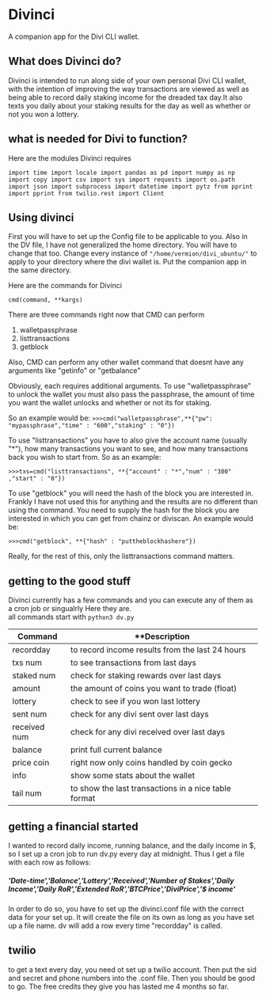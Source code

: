 # Divinci
A companion app for the Divi CLI wallet.

## What does Divinci do?

Divinci is intended to run along side of your own personal Divi CLI wallet, with the intention of improving the way
transactions are viewed as well as being able to record daily staking income for the dreaded tax day.It also texts you
daily about your staking results for the day as well as whether or not you won a lottery.

## what is needed for Divi to function?

Here are the modules Divinci requires

`import time
import locale
import pandas as pd
import numpy as np
import copy
import csv
import sys
import requests
import os.path
import json
import subprocess
import datetime
import pytz
from pprint import pprint
from twilio.rest import Client`

## Using divinci

First you will have to set up the Config file to be applicable to you. Also in the DV file, I have not generalized the home directory. You will have to change that too. Change every instance of `"/home/vermion/divi_ubuntu/"` to apply to your directory where the divi wallet is. Put the companion app in the same directory.

Here are the commands for Divinci

`cmd(command, **kargs)`

There are three commands right now that CMD can perform
1. walletpassphrase
2. listtransactions
3. getblock

Also, CMD can perform any other wallet command that doesnt have any arguments like "getinfo" or "getbalance"

Obviously, each requires additional arguments. To use "walletpassphrase" to unlock the wallet you must also pass the passphrase, the amount of time you want the wallet unlocks and whether or not its for staking.

So an example would be:
`>>>cmd("walletpassphrase",**{"pw": "mypassphrase","time" : "600","staking" : "0"})`

 To use "listtransactions" you have to also give the account name (usually "*"), how many transactions you want to see, and 
 how many transactions back you wish to start from. So as an example:
 
 `>>>txs=cmd("listtransactions", **{"account" : "*","num" : "300" ,"start" : "0"})`
 
To use "getblock" you will need the hash of the block you are interested in. Frankly I have not used this for anything and the results are no different than using the command. You need to supply the hash for the block you are interested in which you can get from chainz or diviscan. An example would be:

`>>>cmd("getblock", **{"hash" : "puttheblockhashere"})`

Really, for the rest of this, only the listtransactions command matters.

## getting to the good stuff

Divinci currently has a few commands and you can execute any of them as a cron job or singualrly Here they are.  
all commands start with 
`python3 dv.py `

| **Command** | **Description                                   |
|---------|---------------------------------------------------------|
| recordday  | to record income results from the last 24 hours       |
| txs num  | to see transactions from last <num> days           |
| staked num  | check for staking rewards over last <num> days |
| amount | the amount of coins you want to trade (float)           |
| lottery  |    check to see if you won last lottery             | 
| sent num  |   check for any divi sent over last <num> days    |
| received num  |    check for any divi received over last <num> days      | 
| balance  |   print full current balance          | 
| price coin  |  right now only coins handled by coin gecko   | 
| info  |    show some stats about the wallet      | 
| tail num        |   to show the last <num> transactions in a nice table format       | 



## getting a financial started
I wanted to record daily income, running balance, and the daily income in $, so I set up a cron job to run dv.py every day at midnight. Thus I get a file with each row as follows:

##### 'Date-time','Balance','Lottery','Received','Number of Stakes','Daily Income','Daily RoR','Extended RoR','BTCPrice','DiviPrice','$ income'

In order to do so, you have to set up the divinci.conf file with the correct data for your set up. It will create the file on
its own as long as you have set up a file name. dv will add a row every time "recordday" is called.

## twilio
to get a text every day, you need ot set up a twilio account. Then put the sid and secret and phone numbers into the .conf file. Then you should be good to go. The free credits they give you has lasted me 4 months so far. 




 
